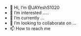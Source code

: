 - 👋 Hi, I’m @JAYeshS1020
- 👀 I’m interested .....
- 🌱 I’m currently  ...
- 💞️ I’m looking to collaborate on ...
- 📫 How to reach me 

<!---
JAYeshS1020/JAYeshS1020 is a ✨ special ✨ repository because its `README.md` (this file) appears on your GitHub profile.
You can click the Preview link to take a look at your changes.
--->
